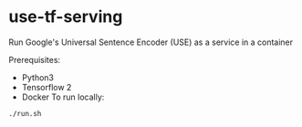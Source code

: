 # use-tf-serving
Run Google's Universal Sentence Encoder (USE) as a service in a container

Prerequisites:
* Python3
* Tensorflow 2
* Docker
To run locally:
```
./run.sh
```
